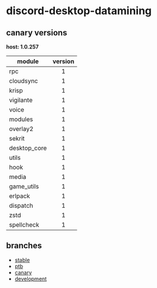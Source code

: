 # discord-desktop-datamining

## canary versions

**host: 1.0.257**

| module | version |
| ------ | :-----: |
| rpc | 1 |
| cloudsync | 1 |
| krisp | 1 |
| vigilante | 1 |
| voice | 1 |
| modules | 1 |
| overlay2 | 1 |
| sekrit | 1 |
| desktop_core | 1 |
| utils | 1 |
| hook | 1 |
| media | 1 |
| game_utils | 1 |
| erlpack | 1 |
| dispatch | 1 |
| zstd | 1 |
| spellcheck | 1 |

## branches

- [stable](https://github.com/OpenAsar/discord-desktop-datamining/tree/stable)
- [ptb](https://github.com/OpenAsar/discord-desktop-datamining/tree/ptb)
- [canary](https://github.com/OpenAsar/discord-desktop-datamining/tree/canary)
- [development](https://github.com/OpenAsar/discord-desktop-datamining/tree/development)